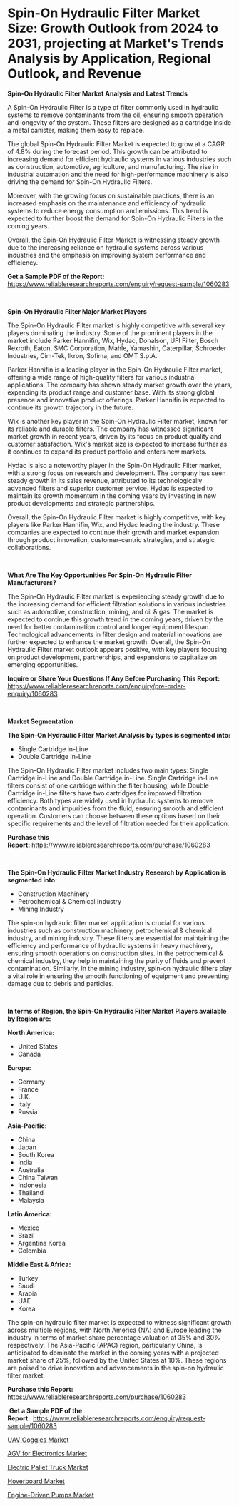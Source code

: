 <p><h1>Spin-On Hydraulic Filter Market Size: Growth Outlook from 2024 to 2031, projecting at Market's Trends Analysis by Application, Regional Outlook, and Revenue</h1></p><p><strong>Spin-On Hydraulic Filter Market Analysis and Latest Trends</strong></p>
<p><p>A Spin-On Hydraulic Filter is a type of filter commonly used in hydraulic systems to remove contaminants from the oil, ensuring smooth operation and longevity of the system. These filters are designed as a cartridge inside a metal canister, making them easy to replace.</p><p>The global Spin-On Hydraulic Filter Market is expected to grow at a CAGR of 4.8% during the forecast period. This growth can be attributed to increasing demand for efficient hydraulic systems in various industries such as construction, automotive, agriculture, and manufacturing. The rise in industrial automation and the need for high-performance machinery is also driving the demand for Spin-On Hydraulic Filters.</p><p>Moreover, with the growing focus on sustainable practices, there is an increased emphasis on the maintenance and efficiency of hydraulic systems to reduce energy consumption and emissions. This trend is expected to further boost the demand for Spin-On Hydraulic Filters in the coming years.</p><p>Overall, the Spin-On Hydraulic Filter Market is witnessing steady growth due to the increasing reliance on hydraulic systems across various industries and the emphasis on improving system performance and efficiency.</p></p>
<p><strong>Get a Sample PDF of the Report:&nbsp;</strong> <a href="https://www.reliableresearchreports.com/enquiry/request-sample/1060283">https://www.reliableresearchreports.com/enquiry/request-sample/1060283</a></p>
<p>&nbsp;</p>
<p><strong>Spin-On Hydraulic Filter Major Market Players</strong></p>
<p><p>The Spin-On Hydraulic Filter market is highly competitive with several key players dominating the industry. Some of the prominent players in the market include Parker Hannifin, Wix, Hydac, Donalson, UFI Filter, Bosch Rexroth, Eaton, SMC Corporation, Mahle, Yamashin, Caterpillar, Schroeder Industries, Cim-Tek, Ikron, Sofima, and OMT S.p.A.</p><p>Parker Hannifin is a leading player in the Spin-On Hydraulic Filter market, offering a wide range of high-quality filters for various industrial applications. The company has shown steady market growth over the years, expanding its product range and customer base. With its strong global presence and innovative product offerings, Parker Hannifin is expected to continue its growth trajectory in the future.</p><p>Wix is another key player in the Spin-On Hydraulic Filter market, known for its reliable and durable filters. The company has witnessed significant market growth in recent years, driven by its focus on product quality and customer satisfaction. Wix's market size is expected to increase further as it continues to expand its product portfolio and enters new markets.</p><p>Hydac is also a noteworthy player in the Spin-On Hydraulic Filter market, with a strong focus on research and development. The company has seen steady growth in its sales revenue, attributed to its technologically advanced filters and superior customer service. Hydac is expected to maintain its growth momentum in the coming years by investing in new product developments and strategic partnerships.</p><p>Overall, the Spin-On Hydraulic Filter market is highly competitive, with key players like Parker Hannifin, Wix, and Hydac leading the industry. These companies are expected to continue their growth and market expansion through product innovation, customer-centric strategies, and strategic collaborations.</p></p>
<p>&nbsp;</p>
<p><strong>What Are The Key Opportunities For Spin-On Hydraulic Filter Manufacturers?</strong></p>
<p><p>The Spin-On Hydraulic Filter market is experiencing steady growth due to the increasing demand for efficient filtration solutions in various industries such as automotive, construction, mining, and oil & gas. The market is expected to continue this growth trend in the coming years, driven by the need for better contamination control and longer equipment lifespan. Technological advancements in filter design and material innovations are further expected to enhance the market growth. Overall, the Spin-On Hydraulic Filter market outlook appears positive, with key players focusing on product development, partnerships, and expansions to capitalize on emerging opportunities.</p></p>
<p><strong>Inquire or Share Your Questions If Any Before Purchasing This Report:</strong> <a href="https://www.reliableresearchreports.com/enquiry/pre-order-enquiry/1060283">https://www.reliableresearchreports.com/enquiry/pre-order-enquiry/1060283</a></p>
<p>&nbsp;</p>
<p><strong>Market Segmentation</strong></p>
<p><strong>The Spin-On Hydraulic Filter Market Analysis by types is segmented into:</strong></p>
<p><ul><li>Single Cartridge in-Line</li><li>Double Cartridge in-Line</li></ul></p>
<p><p>The Spin-On Hydraulic Filter market includes two main types: Single Cartridge in-Line and Double Cartridge in-Line. Single Cartridge in-Line filters consist of one cartridge within the filter housing, while Double Cartridge in-Line filters have two cartridges for improved filtration efficiency. Both types are widely used in hydraulic systems to remove contaminants and impurities from the fluid, ensuring smooth and efficient operation. Customers can choose between these options based on their specific requirements and the level of filtration needed for their application.</p></p>
<p><strong>Purchase this Report:&nbsp;</strong><a href="https://www.reliableresearchreports.com/purchase/1060283">https://www.reliableresearchreports.com/purchase/1060283</a></p>
<p>&nbsp;</p>
<p><strong>The Spin-On Hydraulic Filter Market Industry Research by Application is segmented into:</strong></p>
<p><ul><li>Construction Machinery</li><li>Petrochemical & Chemical Industry</li><li>Mining Industry</li></ul></p>
<p><p>The spin-on hydraulic filter market application is crucial for various industries such as construction machinery, petrochemical & chemical industry, and mining industry. These filters are essential for maintaining the efficiency and performance of hydraulic systems in heavy machinery, ensuring smooth operations on construction sites. In the petrochemical & chemical industry, they help in maintaining the purity of fluids and prevent contamination. Similarly, in the mining industry, spin-on hydraulic filters play a vital role in ensuring the smooth functioning of equipment and preventing damage due to debris and particles.</p></p>
<p>&nbsp;</p>
<p><strong>In terms of Region, the Spin-On Hydraulic Filter Market Players available by Region are:</strong></p>
<p>
    <p> <strong> North America: </strong>
        <ul>
            <li>United States</li>
            <li>Canada</li>
        </ul>
        </p> 
    <p> <strong> Europe: </strong>
        <ul>
            <li>Germany</li>
            <li>France</li>
            <li>U.K.</li>
            <li>Italy</li>
            <li>Russia</li>
        </ul>
        </p> 
    <p> <strong> Asia-Pacific: </strong>
        <ul>
            <li>China</li>
            <li>Japan</li>
            <li>South Korea</li>
            <li>India</li>
            <li>Australia</li>
            <li>China Taiwan</li>
            <li>Indonesia</li>
            <li>Thailand</li>
            <li>Malaysia</li>
        </ul>
        </p> 
    <p> <strong> Latin America: </strong>
        <ul>
            <li>Mexico</li>
            <li>Brazil</li>
            <li>Argentina Korea</li>
            <li>Colombia</li>
        </ul>
        </p> 
    <p> <strong> Middle East & Africa: </strong>
        <ul>
            <li>Turkey</li>
            <li>Saudi</li>
            <li>Arabia</li>
            <li>UAE</li>
            <li>Korea</li>
        </ul>
    </p>
    </p>
<p><p>The spin-on hydraulic filter market is expected to witness significant growth across multiple regions, with North America (NA) and Europe leading the industry in terms of market share percentage valuation at 35% and 30% respectively. The Asia-Pacific (APAC) region, particularly China, is anticipated to dominate the market in the coming years with a projected market share of 25%, followed by the United States at 10%. These regions are poised to drive innovation and advancements in the spin-on hydraulic filter market.</p></p>
<p><strong>Purchase this Report: </strong><a href="https://www.reliableresearchreports.com/purchase/1060283">https://www.reliableresearchreports.com/purchase/1060283</a></p>
<p>&nbsp;<strong>Get a Sample PDF of the Report:&nbsp;&nbsp;</strong><a href="https://www.reliableresearchreports.com/enquiry/request-sample/1060283">https://www.reliableresearchreports.com/enquiry/request-sample/1060283</a></p>
<p><strong></strong></p>
<p><p><a href="https://github.com/mabutironaldo/Market-Research-Report-List-3/blob/main/uav-goggles-market.md">UAV Goggles Market</a></p><p><a href="https://issuu.com/reportprime-2/docs/agv-for-electronics-market-size-2030.pptx">AGV for Electronics Market</a></p><p><a href="https://issuu.com/reportprime-2/docs/electric-pallet-truck-market-size-2030.pptx">Electric Pallet Truck Market</a></p><p><a href="https://github.com/biheemgalvinlouises6hokrh3h/Market-Research-Report-List-1/blob/main/hoverboard-market.md">Hoverboard Market</a></p><p><a href="https://medium.com/@teresalittle41/engine-driven-pumps-market-outlook-industry-overview-and-forecast-2024-to-2031-0f0a24fdec9a">Engine-Driven Pumps Market</a></p></p>